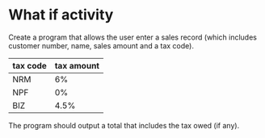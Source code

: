 # What if activity

Create a program that allows the user enter a sales record \(which includes customer number, name, sales amount and a tax code\).

| tax code | tax amount |
| :--- | :--- |
| NRM | 6% |
| NPF | 0% |
| BIZ | 4.5% |

The program should output a total that includes the tax owed \(if any\).

